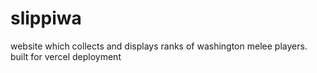 # slippiwa

website which collects and displays ranks of washington melee players. built for vercel deployment
